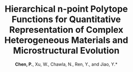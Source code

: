 ---
categories: paper
title: Hierarchical n-point Polytope Functions for Quantitative Representation of Complex Heterogeneous Materials and Microstructural Evolution
author: <b>Chen, P.</b>, Xu, W., Chawla, N., Ren, Y., and Jiao, Y.*
year: 2019
venue: Acta Materialia, 179, 317-327
link:
image:
note:
class: representation, materials
---